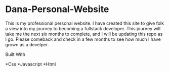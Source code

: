 # Dana-Personal-Website

This is my professional personal website. I have created this site to give folk a view into my journey to becoming a fullstack developer. This journey will take me the next six months to complete, and I will be updating this repo as I go. Please comeback and check in a few months to see how much I have grown as a develper.




Built With

*Css
*Javascript
*Html
